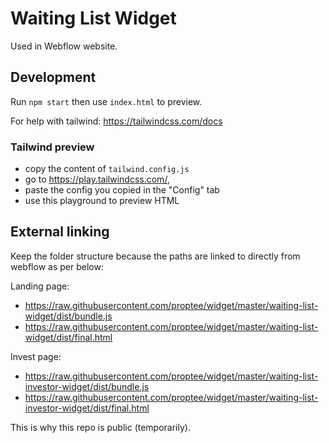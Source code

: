 # Waiting List Widget

Used in Webflow website.

## Development

Run `npm start` then use `index.html` to preview.

For help with tailwind: https://tailwindcss.com/docs

### Tailwind preview

- copy the content of `tailwind.config.js`
- go to https://play.tailwindcss.com/,
- paste the config you copied in the "Config" tab
- use this playground to preview HTML

## External linking

Keep the folder structure because the paths are linked to directly from webflow as per below:

Landing page:
- https://raw.githubusercontent.com/proptee/widget/master/waiting-list-widget/dist/bundle.js
- https://raw.githubusercontent.com/proptee/widget/master/waiting-list-widget/dist/final.html

Invest page:
- https://raw.githubusercontent.com/proptee/widget/master/waiting-list-investor-widget/dist/bundle.js
- https://raw.githubusercontent.com/proptee/widget/master/waiting-list-investor-widget/dist/final.html

This is why this repo is public (temporarily).
